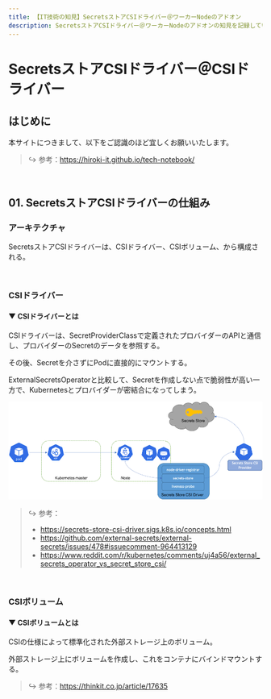 ```yaml
---
title: 【IT技術の知見】SecretsストアCSIドライバー＠ワーカーNodeのアドオン
description: SecretsストアCSIドライバー＠ワーカーNodeのアドオンの知見を記録しています。
---
```


# SecretsストアCSIドライバー＠CSIドライバー

## はじめに

本サイトにつきまして、以下をご認識のほど宜しくお願いいたします。

> ↪️ 参考：https://hiroki-it.github.io/tech-notebook/

<br>

## 01. SecretsストアCSIドライバーの仕組み

### アーキテクチャ

SecretsストアCSIドライバーは、CSIドライバー、CSIボリューム、から構成される。

<br>

### CSIドライバー

#### ▼ CSIドライバーとは

CSIドライバーは、SecretProviderClassで定義されたプロバイダーのAPIと通信し、プロバイダーのSecretのデータを参照する。

その後、Secretを介さずにPodに直接的にマウントする。

ExternalSecretsOperatorと比較して、Secretを作成しない点で脆弱性が高い一方で、Kubernetesとプロバイダーが密結合になってしまう。

![secrets-store-csi-volume](https://raw.githubusercontent.com/hiroki-it/tech-notebook-images/master/images/secrets-store-csi-volume.png)

> ↪️ 参考：
>
> - https://secrets-store-csi-driver.sigs.k8s.io/concepts.html
> - https://github.com/external-secrets/external-secrets/issues/478#issuecomment-964413129
> - https://www.reddit.com/r/kubernetes/comments/uj4a56/external_secrets_operator_vs_secret_store_csi/

<br>

### CSIボリューム

#### ▼ CSIボリュームとは

CSIの仕様によって標準化された外部ストレージ上のボリューム。

外部ストレージ上にボリュームを作成し、これをコンテナにバインドマウントする。

> ↪️ 参考：https://thinkit.co.jp/article/17635

<br>
